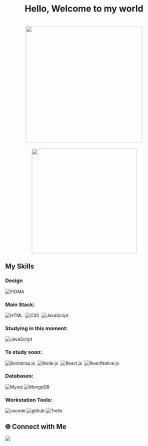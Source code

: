 
<div style="text-align: center; display: flex; flex-wrap: wrap; justify-content: center; align-items: center; gap: 20px;">
  <h1>Hello, Welcome to my world</h1>
    <img width="372px" src="https://github-readme-stats.vercel.app/api?username=Jean-Barros-Duarte&theme=transparent&bg_color=000&border_color=30A3DC&show_icons=true&icon_color=30A3DC&title_color=E94D5F&text_color=FFF" />
    <img width="335px" src="https://github-readme-stats-git-main-rafaelalexandrino.vercel.app/api/top-langs/?username=Jean-Barros-Duarte&show_icons=true&theme=transparent&bg_color=000&border_color=30A3DC&layout=compact" />
</div>



  <h2>My Skills</h2>

  <div>
  <h3>Design</h3>
    
  ![FIGMA](https://img.shields.io/badge/Figma-000000?style=for-the-badge&logo=figma&logoColor=white)
    
  <h3>Main Stack:</h3>
    
  ![HTML](https://img.shields.io/badge/HTML5-E34F26?style=for-the-badge&logo=html5&logoColor=white)&nbsp;
  ![CSS](https://img.shields.io/badge/CSS3-1572B6?style=for-the-badge&logo=css3&logoColor=white)&nbsp;
  ![JavaScript](https://img.shields.io/badge/JavaScript-F7DF1E?style=for-the-badge&logo=javascript&logoColor=black)&nbsp;
  </div>



 <div>
     <h3>Studying in this moment:</h3>
    
  ![JavaScript](https://img.shields.io/badge/JavaScript-F7DF1E?style=for-the-badge&logo=javascript&logoColor=black)&nbsp;
  </div>



  <div>
     <h3>To study soon:</h3>
    
  ![Bootstrap.js](https://img.shields.io/badge/Bootstrap-6f42c1.svg?style=for-the-badge&logo=Bootstrap&logoColor=fff)&nbsp;
  ![Node.js](https://img.shields.io/badge/Node.js-43853D.svg?style=for-the-badge&logo=nodedotjs&logoColor=fff)&nbsp;
  ![React.js](https://img.shields.io/badge/React-20232A?style=for-the-badge&logo=react&logoColor=61DAFB)&nbsp;
  ![ReactNative.js](https://img.shields.io/badge/React_Native-20232A?style=for-the-badge&logo=react&logoColor=61DAFB)&nbsp;
  </div>


  <div>
    <h3>Databases:</h3>
    <img alt="Mysql" src="https://img.shields.io/badge/MySQL-4479A1.svg?style=for-the-badge&logo=MySQL&logoColor=white"/>
    <img alt="MongoDB" src="https://img.shields.io/badge/MongoDB-4EA94B?style=for-the-badge&logo=mongodb&logoColor=white"/>
  </div>

  <div>
    <h3>Workstation Tools:</h3>
    <img alt="vscode" src="https://img.shields.io/badge/Visual%20Studio%20Code-007ACC.svg?style=for-the-badge&logo=Visual-Studio-Code&logoColor=white"/>
    <img alt="github" src="https://img.shields.io/badge/GitHub-181717.svg?style=for-the-badge&logo=GitHub&logoColor=white"/>
    <img alt="Trello" src="https://img.shields.io/badge/-Trello-0559C9?style=flat-square&logo=trello&logoColor=white"/>
  </div>


<div>
  <h2>🌐 Connect with Me</h2>
    
  <a href="https://www.linkedin.com/in/jean-barros-duarte/" target="_blank"/>
    <img src="https://img.shields.io/badge/LinkedIn-0A66C2.svg?style=for-the-badge&logo=LinkedIn&logoColor=white" />
  </a>     
</div>
